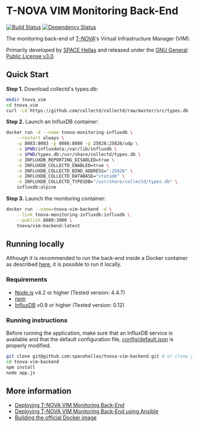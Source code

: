 # T-NOVA VIM Monitoring Back-End

[![Build Status](https://travis-ci.org/spacehellas/tnova-vim-backend.svg?branch=master)](https://travis-ci.org/spacehellas/tnova-vim-backend) [![Dependency Status](https://david-dm.org/spacehellas/tnova-vim-backend.svg?theme=shields.io)](https://david-dm.org/spacehellas/tnova-vim-backend)

The monitoring back-end of [T-NOVA](http://www.t-nova.eu/)'s Virtual
Infrastructure Manager (VIM).

Primarily developed by [SPACE Hellas](http://www.space.gr/) and released under
the [GNU General Public License v3.0](LICENSE.txt).

## Quick Start

**Step 1.** Download collectd's types.db:

```sh
mkdir tnova_vim
cd tnova_vim
curl -LO https://github.com/collectd/collectd/raw/master/src/types.db
```

**Step 2.** Launch an InfluxDB container:

```sh
docker run -d --name tnova-monitoring-influxdb \
    --restart always \
    -p 8083:8083 -p 8086:8086 -p 25826:25826/udp \
    -v $PWD/influxdata:/var/lib/influxdb \
    -v $PWD/types.db:/usr/share/collectd/types.db \
    -e INFLUXDB_REPORTING_DISABLED=true \
    -e INFLUXDB_COLLECTD_ENABLED=true \
    -e INFLUXDB_COLLECTD_BIND_ADDRESS=":25826" \
    -e INFLUXDB_COLLECTD_DATABASE="statsdb" \
    -e INFLUXDB_COLLECTD_TYPESDB="/usr/share/collectd/types.db" \
    influxdb:alpine
```

**Step 3.** Launch the monitoring container:

```sh
docker run --name=tnova-vim-backend -d \
    --link tnova-monitoring-influxdb:influxdb \
    --publish 8080:3000 \
    tnova/vim-backend:latest
```

## Running locally

Although it is recommended to run the back-end inside a Docker container as
described [here](documentation/deploying.md), it is possible to run it locally.

### Requirements

* [Node.js](https://nodejs.org/) v4.2 or higher (Tested version: 4.4.7)
* [npm](https://www.npmjs.com/)
* [InfluxDB](https://influxdb.com/) v0.9 or higher (Tested version: 0.12)

### Running instructions

Before running the application, make sure that an InfluxDB service is available
and that the default configuration file,
[config/default.json](config/default.json) is properly modified.

```sh
git clone git@github.com:spacehellas/tnova-vim-backend.git # or clone your own fork
cd tnova-vim-backend
npm install
node app.js
```


## More information

* [Deploying T-NOVA VIM Monitoring Back-End](documentation/deploying.md)
* [Deploying T-NOVA VIM Monitoring Back-End using Ansible](contrib/ansible/README.md)
* [Building the official Docker image](documentation/building.md)
